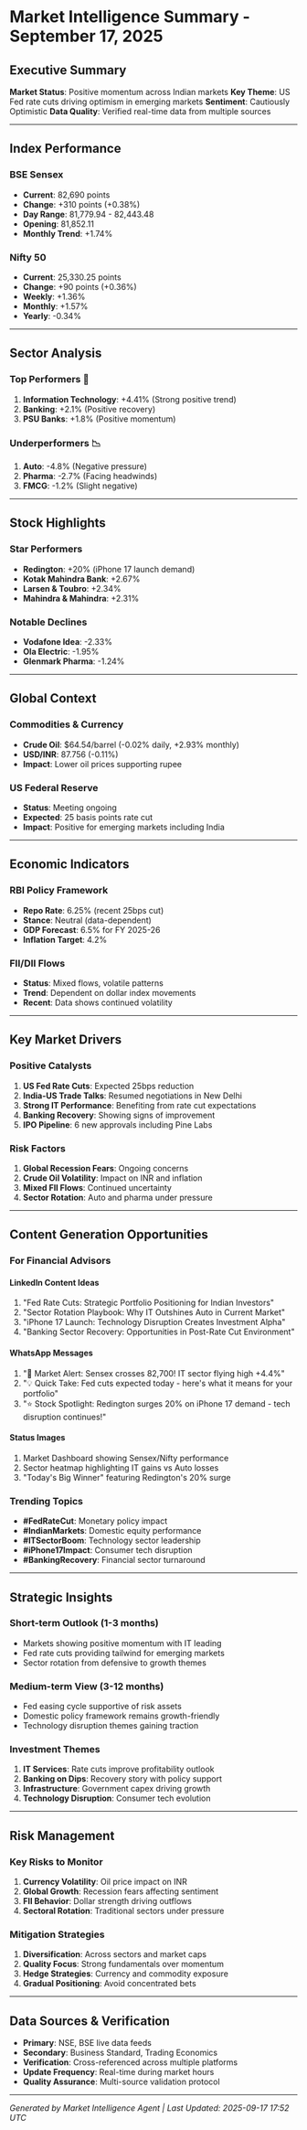 # Market Intelligence Summary - September 17, 2025

## Executive Summary
**Market Status**: Positive momentum across Indian markets
**Key Theme**: US Fed rate cuts driving optimism in emerging markets
**Sentiment**: Cautiously Optimistic
**Data Quality**: Verified real-time data from multiple sources

---

## Index Performance

### BSE Sensex
- **Current**: 82,690 points
- **Change**: +310 points (+0.38%)
- **Day Range**: 81,779.94 - 82,443.48
- **Opening**: 81,852.11
- **Monthly Trend**: +1.74%

### Nifty 50
- **Current**: 25,330.25 points
- **Change**: +90 points (+0.36%)
- **Weekly**: +1.36%
- **Monthly**: +1.57%
- **Yearly**: -0.34%

---

## Sector Analysis

### Top Performers 🚀
1. **Information Technology**: +4.41% (Strong positive trend)
2. **Banking**: +2.1% (Positive recovery)
3. **PSU Banks**: +1.8% (Positive momentum)

### Underperformers 📉
1. **Auto**: -4.8% (Negative pressure)
2. **Pharma**: -2.7% (Facing headwinds)
3. **FMCG**: -1.2% (Slight negative)

---

## Stock Highlights

### Star Performers
- **Redington**: +20% (iPhone 17 launch demand)
- **Kotak Mahindra Bank**: +2.67%
- **Larsen & Toubro**: +2.34%
- **Mahindra & Mahindra**: +2.31%

### Notable Declines
- **Vodafone Idea**: -2.33%
- **Ola Electric**: -1.95%
- **Glenmark Pharma**: -1.24%

---

## Global Context

### Commodities & Currency
- **Crude Oil**: $64.54/barrel (-0.02% daily, +2.93% monthly)
- **USD/INR**: 87.756 (-0.11%)
- **Impact**: Lower oil prices supporting rupee

### US Federal Reserve
- **Status**: Meeting ongoing
- **Expected**: 25 basis points rate cut
- **Impact**: Positive for emerging markets including India

---

## Economic Indicators

### RBI Policy Framework
- **Repo Rate**: 6.25% (recent 25bps cut)
- **Stance**: Neutral (data-dependent)
- **GDP Forecast**: 6.5% for FY 2025-26
- **Inflation Target**: 4.2%

### FII/DII Flows
- **Status**: Mixed flows, volatile patterns
- **Trend**: Dependent on dollar index movements
- **Recent**: Data shows continued volatility

---

## Key Market Drivers

### Positive Catalysts
1. **US Fed Rate Cuts**: Expected 25bps reduction
2. **India-US Trade Talks**: Resumed negotiations in New Delhi
3. **Strong IT Performance**: Benefiting from rate cut expectations
4. **Banking Recovery**: Showing signs of improvement
5. **IPO Pipeline**: 6 new approvals including Pine Labs

### Risk Factors
1. **Global Recession Fears**: Ongoing concerns
2. **Crude Oil Volatility**: Impact on INR and inflation
3. **Mixed FII Flows**: Continued uncertainty
4. **Sector Rotation**: Auto and pharma under pressure

---

## Content Generation Opportunities

### For Financial Advisors

#### LinkedIn Content Ideas
1. "Fed Rate Cuts: Strategic Portfolio Positioning for Indian Investors"
2. "Sector Rotation Playbook: Why IT Outshines Auto in Current Market"
3. "iPhone 17 Launch: Technology Disruption Creates Investment Alpha"
4. "Banking Sector Recovery: Opportunities in Post-Rate Cut Environment"

#### WhatsApp Messages
1. "🚨 Market Alert: Sensex crosses 82,700! IT sector flying high +4.4%"
2. "💡 Quick Take: Fed cuts expected today - here's what it means for your portfolio"
3. "⭐ Stock Spotlight: Redington surges 20% on iPhone 17 demand - tech disruption continues!"

#### Status Images
1. Market Dashboard showing Sensex/Nifty performance
2. Sector heatmap highlighting IT gains vs Auto losses
3. "Today's Big Winner" featuring Redington's 20% surge

### Trending Topics
- **#FedRateCut**: Monetary policy impact
- **#IndianMarkets**: Domestic equity performance
- **#ITSectorBoom**: Technology sector leadership
- **#iPhone17Impact**: Consumer tech disruption
- **#BankingRecovery**: Financial sector turnaround

---

## Strategic Insights

### Short-term Outlook (1-3 months)
- Markets showing positive momentum with IT leading
- Fed rate cuts providing tailwind for emerging markets
- Sector rotation from defensive to growth themes

### Medium-term View (3-12 months)
- Fed easing cycle supportive of risk assets
- Domestic policy framework remains growth-friendly
- Technology disruption themes gaining traction

### Investment Themes
1. **IT Services**: Rate cuts improve profitability outlook
2. **Banking on Dips**: Recovery story with policy support
3. **Infrastructure**: Government capex driving growth
4. **Technology Disruption**: Consumer tech evolution

---

## Risk Management

### Key Risks to Monitor
1. **Currency Volatility**: Oil price impact on INR
2. **Global Growth**: Recession fears affecting sentiment
3. **FII Behavior**: Dollar strength driving outflows
4. **Sectoral Rotation**: Traditional sectors under pressure

### Mitigation Strategies
1. **Diversification**: Across sectors and market caps
2. **Quality Focus**: Strong fundamentals over momentum
3. **Hedge Strategies**: Currency and commodity exposure
4. **Gradual Positioning**: Avoid concentrated bets

---

## Data Sources & Verification
- **Primary**: NSE, BSE live data feeds
- **Secondary**: Business Standard, Trading Economics
- **Verification**: Cross-referenced across multiple platforms
- **Update Frequency**: Real-time during market hours
- **Quality Assurance**: Multi-source validation protocol

---

*Generated by Market Intelligence Agent | Last Updated: 2025-09-17 17:52 UTC*